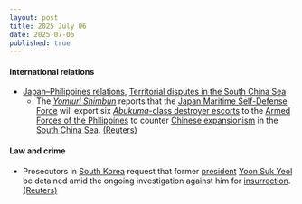 ```yaml
---
layout: post
title: 2025 July 06
date: 2025-07-06
published: true
---
```



#### International relations

* [Japan–Philippines relations](https://en.wikipedia.org/wiki/Japan%E2%80%93Philippines_relations "Japan–Philippines relations"), [Territorial disputes in the South China Sea](https://en.wikipedia.org/wiki/Territorial_disputes_in_the_South_China_Sea "Territorial disputes in the South China Sea")
  * The *[Yomiuri Shimbun](https://en.wikipedia.org/wiki/Yomiuri_Shimbun "Yomiuri Shimbun")* reports that the [Japan Maritime Self-Defense Force](https://en.wikipedia.org/wiki/Japan_Maritime_Self-Defense_Force "Japan Maritime Self-Defense Force") will export six [*Abukuma*-class destroyer escorts](https://en.wikipedia.org/wiki/Abukuma-class_destroyer_escort "Abukuma-class destroyer escort") to the [Armed Forces of the Philippines](https://en.wikipedia.org/wiki/Armed_Forces_of_the_Philippines "Armed Forces of the Philippines") to counter [Chinese expansionism](https://en.wikipedia.org/wiki/Chinese_expansionism "Chinese expansionism") in the [South China Sea](https://en.wikipedia.org/wiki/South_China_Sea "South China Sea"). [(Reuters)](https://www.reuters.com/world/china/japan-export-used-destroyers-philippines-deter-china-yomiuri-reports-2025-07-06/)

#### Law and crime

* Prosecutors in [South Korea](https://en.wikipedia.org/wiki/South_Korea "South Korea") request that former [president](https://en.wikipedia.org/wiki/President_of_South_Korea "President of South Korea") [Yoon Suk Yeol](https://en.wikipedia.org/wiki/Yoon_Suk_Yeol "Yoon Suk Yeol") be detained amid the ongoing investigation against him for [insurrection](https://en.wikipedia.org/wiki/Insurrection "Insurrection"). [(Reuters)](https://www.reuters.com/world/asia-pacific/south-korea-prosecutors-file-request-detain-ex-president-yoon-2025-07-06/)
